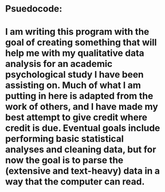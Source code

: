 # Psuedocode: 
# I am writing this program with the goal of creating something that will help me with my qualitative data analysis for an academic psychological study I have been assisting on. Much of what I am putting in here is adapted from the work of others, and I have made my best attempt to give credit where credit is due. Eventual goals include performing basic statistical analyses and cleaning data, but for now the goal is to parse the (extensive and text-heavy) data in a way that the computer can read. 
